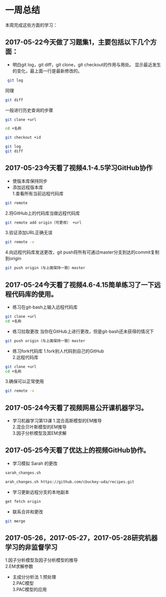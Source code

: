 # 一周总结
本周完成这些方面的学习：
## 2017-05-22今天做了习题集1，主要包括以下几个方面：
* 明白git log，git diff，git clone，git checkout的作用与用处。
显示最近发生的变化，最上面一行是最新修改的。
```bash
 git log
```
同理
```bash
git diff
```
一般进行历史查询的步骤
```bash
git clone +url
```
```bash
cd +名称
```
```bash
git checkout +id
```
```bash
git log
git diff
```
## 2017-05-23今天看了视频4.1-4.5学习GitHub协作
* 使版本库保持同步
* 添加远程版本库                                                                        
1.查看所有当前远程代码库 
```bash
git remote
```
2.将GitHub上的代码库当做远程代码库
```bash
git remote add origin（可更改） +url
```
3.验证添加URL正确无误
 ```bash
git remote -v
```
4.向远程代码库发送更改，git push将所有可通过master分支到达的commit复制到origin
```bash
git push origin（与上面保持一致）master
```
## 2017-05-24今天看了视频4.6-4.15简单练习了一下远程代码库的使用。
* 练习在git-bash上输入远程代码库
```bash
git clone +url
cd +名称
```
* 练习拉取更改
当你在GitHub上进行更改，但是git-bash还未获得的情况下
```bash
git push origin（与上面保持一致）master
```
* 练习fork代码库
1.fork别人代码到自己的GitHub       
2.远程代码库
```bash
git clone +url
cd +名称
```
3.确保可以正常使用
```bash
git remote -v
```
## 2017-05-24今天看了视频网易公开课机器学习。
* 学习机器学习第13课
1.混合高斯模型的EM推导                        
2.混合贝叶斯模型的EM推导           
3.因子分析模型及其EM求解
## 2017-05-25今天看了优达上的视频GitHub协作。
* 学习模拟 Sarah 的更改
```bash
sarah_changes.sh
```
```bash
arah_changes.sh https://github.com/cbuckey-uda/recipes.git
```
* 学习更新远程分支的本地副本
```bash
get fetch origin
```
* 联系合并和更改
```bash
git merge
```
## 2017-05-26，2017-05-27，2017-05-28研究机器学习的非监督学习
1.因子分析模型及因子分析模型的推导     
2.EM求解参数              
* 主成分分析法
1.预处理     
2.PAC模型     
3.PAC模型的应用    


